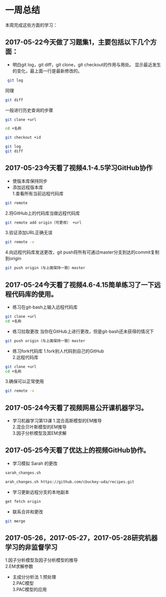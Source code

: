 # 一周总结
本周完成这些方面的学习：
## 2017-05-22今天做了习题集1，主要包括以下几个方面：
* 明白git log，git diff，git clone，git checkout的作用与用处。
显示最近发生的变化，最上面一行是最新修改的。
```bash
 git log
```
同理
```bash
git diff
```
一般进行历史查询的步骤
```bash
git clone +url
```
```bash
cd +名称
```
```bash
git checkout +id
```
```bash
git log
git diff
```
## 2017-05-23今天看了视频4.1-4.5学习GitHub协作
* 使版本库保持同步
* 添加远程版本库                                                                        
1.查看所有当前远程代码库 
```bash
git remote
```
2.将GitHub上的代码库当做远程代码库
```bash
git remote add origin（可更改） +url
```
3.验证添加URL正确无误
 ```bash
git remote -v
```
4.向远程代码库发送更改，git push将所有可通过master分支到达的commit复制到origin
```bash
git push origin（与上面保持一致）master
```
## 2017-05-24今天看了视频4.6-4.15简单练习了一下远程代码库的使用。
* 练习在git-bash上输入远程代码库
```bash
git clone +url
cd +名称
```
* 练习拉取更改
当你在GitHub上进行更改，但是git-bash还未获得的情况下
```bash
git push origin（与上面保持一致）master
```
* 练习fork代码库
1.fork别人代码到自己的GitHub       
2.远程代码库
```bash
git clone +url
cd +名称
```
3.确保可以正常使用
```bash
git remote -v
```
## 2017-05-24今天看了视频网易公开课机器学习。
* 学习机器学习第13课
1.混合高斯模型的EM推导                        
2.混合贝叶斯模型的EM推导           
3.因子分析模型及其EM求解
## 2017-05-25今天看了优达上的视频GitHub协作。
* 学习模拟 Sarah 的更改
```bash
sarah_changes.sh
```
```bash
arah_changes.sh https://github.com/cbuckey-uda/recipes.git
```
* 学习更新远程分支的本地副本
```bash
get fetch origin
```
* 联系合并和更改
```bash
git merge
```
## 2017-05-26，2017-05-27，2017-05-28研究机器学习的非监督学习
1.因子分析模型及因子分析模型的推导     
2.EM求解参数              
* 主成分分析法
1.预处理     
2.PAC模型     
3.PAC模型的应用    


